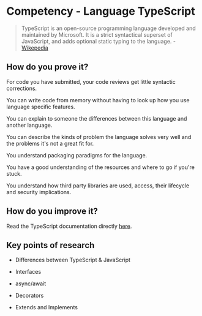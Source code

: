 # Competency - Language TypeScript

>TypeScript is an open-source programming language developed and maintained by Microsoft. It is a strict syntactical superset of JavaScript, and adds optional static typing to the language. - [Wikepedia](https://en.wikipedia.org/wiki/TypeScript)

## How do you prove it?

For code you have submitted, your code reviews get little syntactic corrections.

You can write code from memory without having to look up how you use language specific features.

You can explain to someone the differences between this language and another language.

You can describe the kinds of problem the language solves very well and the problems it's not a great fit for.

You understand packaging paradigms for the language.

You have a good understanding of the resources and where to go if you're stuck.

You understand how third party libraries are used, access, their lifecycle and security implications.

## How do you improve it?

Read the TypeScript documentation directly [here](https://www.typescriptlang.org/docs/home.html).

## Key points of research

* Differences between TypeScript & JavaScript

* Interfaces

* async/await

* Decorators

* Extends and Implements
